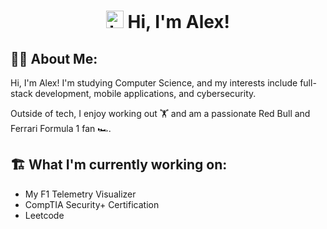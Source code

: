 <h1 align="center"><img src="https://user-images.githubusercontent.com/1303154/88677602-1635ba80-d120-11ea-84d8-d263ba5fc3c0.gif" width="28px" alt="hi"> Hi, I'm Alex!</h1>

<h2 align="left">👨‍💻 About Me:</h2>

Hi, I'm Alex! I'm studying Computer Science, and my interests include full-stack development, mobile applications, and cybersecurity.

Outside of tech, I enjoy working out 🏋️ and am a passionate Red Bull and Ferrari Formula 1 fan 🏎️.

<h2 align="left">🏗️ What I'm currently working on:</h2>

- My F1 Telemetry Visualizer
- CompTIA Security+ Certification
- Leetcode













<!--
- 🔭 I’m currently working on ...
- 🌱 I’m currently learning ...
- 👯 I’m looking to collaborate on ...
- 🤔 I’m looking for help with ...
- 💬 Ask me about ...
- 📫 How to reach me: ...
- 😄 Pronouns: ...
- ⚡ Fun fact: ...

--!>
